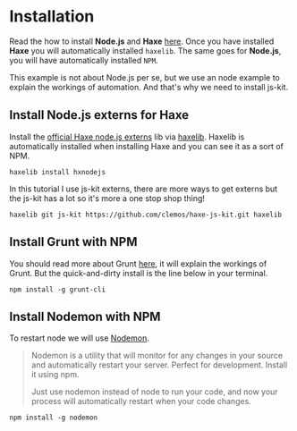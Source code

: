 # Installation

Read the how to install **Node.js** and **Haxe** [here](../haxenode/download.md).
Once you have installed **Haxe** you will automatically installed `haxelib`.
The same goes for **Node.js**, you will have automatically installed `NPM`.


This example is not about Node.js per se, but we use an node example to explain the workings of automation.
And that's why we need to install js-kit.


## Install Node.js externs for Haxe

Install the [official Haxe node.js externs](https://github.com/HaxeFoundation/hxnodejs) lib via [haxelib](http://lib.haxe.org/p/hxnodejs/).
Haxelib is automatically installed when installing Haxe and you can see it as a sort of NPM.

```
haxelib install hxnodejs
```

In this tutorial I use js-kit externs, there are more ways to get externs but the js-kit has a lot so it's more a one stop shop thing!

```
haxelib git js-kit https://github.com/clemos/haxe-js-kit.git haxelib

```


## Install Grunt with NPM

You should read more about Grunt [here](http://gruntjs.com/getting-started), it will explain the workings of Grunt.
But the quick-and-dirty install is the line below in your terminal.

```
npm install -g grunt-cli
```


## Install Nodemon with NPM

To restart node we will use [Nodemon](http://nodemon.io/).

>Nodemon is a utility that will monitor for any changes in your source and automatically restart your server. Perfect for development. Install it using npm.
>
>Just use nodemon instead of node to run your code, and now your process will automatically restart when your code changes.


```
npm install -g nodemon
```

